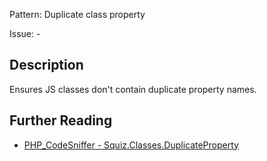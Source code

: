 Pattern: Duplicate class property

Issue: -

## Description

Ensures JS classes don't contain duplicate property names.

## Further Reading

* [PHP_CodeSniffer - Squiz.Classes.DuplicateProperty](https://github.com/PHPCSStandards/PHP_CodeSniffer/blob/master/src/Standards/Squiz/Sniffs/Classes/DuplicatePropertySniff.php)